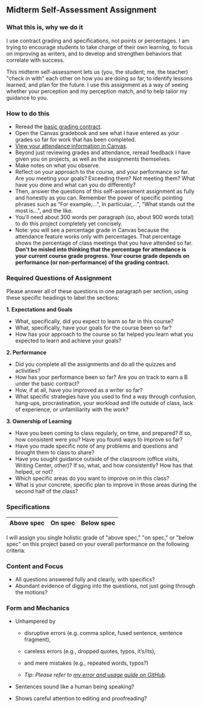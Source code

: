 
## Midterm Self-Assessment Assignment

### What this is, why we do it

I use contract grading and specifications, not points or percentages. I am trying to encourage students to take charge of their own learning, to focus on improving as writers, and to develop and strengthen behaviors that correlate with success. 

This midterm self-assessment lets us (you, the student; me, the teacher) "check in with" each other on how you are doing so far, to identify lessons learned, and plan for the future. I use this assignment as a way of seeing whether your perception and my perception match, and to help tailor my guidance to you. 

### How to do this

*   Reread the [basic grading contract](https://github.com/drewloewe/grading-contract/blob/master/grading-contract.md).
*   Open the Canvas gradebook and see what I have entered as your grades so far for work that has been completed.
*  [View your attendance information in Canvas](https://guides.instructure.com/m/4212/l/643081-how-do-i-view-my-roll-call-attendance-report-as-a-student).
*  Beyond just reviewing grades and attendance, reread feedback I have given you on projects, as well as the assignments themselves.
*  Make notes on what you observe.
*  Reflect on your approach to the course, and your performance so far. Are you meeting your goals? Exceeding them? Not meeting them? What have you done and what can you do differently?
*  Then, answer the questions of this self-assessment assignment as fully and honestly as you can. Remember the power of specific pointing phrases such as "For example,...", In particular,...", "What stands out the most is...", and the like.
*  You'll need about 300 words per paragraph (so, about 900 words total) to do this project completely yet concisely.
* Note: you will see a percentage grade in Canvas because the attendance feature works only with percentages. That percentage shows the percentage of class meetings that you have attended so far. **Don't be misled into thinking that the percentage for attendance is your current course grade progress. Your course grade depends on performance (or non-performance) of the grading contract.**

### Required Questions of Assignment

Please answer all of these questions in one paragraph per section, using these specific headings to label the sections:

**1. Expectations and Goals** 

*   What, specifically, did you expect to learn so far in this course? 
*   What, specifically, have your goals for the course been so far? 
*   How has your approach to the course so far helped you learn what you expected to learn and achieve your goals?


**2. Performance** 

*   Did you complete all the assignments and do all the quizzes and activities? 
* How has your performance been so far? Are you on track to earn a B under the basic contract? 
* How, if at all, have you improved as a writer so far? 
* What specific strategies have you used to find a way through confusion, hang-ups, procrastination, your workload and life outside of class, lack of experience, or unfamiliarity with the work?


**3. Ownership of Learning**

*   Have you been coming to class regularly, on time, and prepared? If so, how consistent were you? Have you found ways to improve so far?
*   Have you made specific note of any problems and questions and brought them to class to share?
* Have you sought guidance outside of the classroom (office visits, Writing Center, other)? If so, what, and how consistently? How has that helped, or not?
* Which specific areas do you want to improve on in this class?
* What is your concrete, specific plan to improve in those areas during the second half of the class?


### Specifications

| Above spec |  On spec | Below spec |
|------------| --------- |-----------|

I will assign you single holistic grade of "above spec," "on spec," or "below spec" on this project based on your overall performance on the following criteria:

### Content and Focus

*   All questions answered fully and clearly, with specifics?
*  Abundant evidence of digging into the questions, not just going through the motions?

### Form and Mechanics


-   Unhampered by 

    -   disruptive errors (e.g. comma splice, fused sentence, sentence fragment), 
    - careless errors (e.g., dropped quotes, typos, it’s/its), 
    - and mere mistakes (e.g., repeated words, typos?)

    -   *Tip: Please refer to [my error and usage guide on GitHub](https://github.com/drewloewe/editing-and-formatting-guide/blob/master/advice-on-errors-and-usage.md).*

-   Sentences sound like a human being speaking?

-   Shows careful attention to editing and proofreading? 

